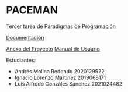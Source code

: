 # PACEMAN
Tercer tarea de Paradigmas de Programación

[Documentación](https://docs.google.com/document/d/1odcOB-Hl_ATv_E89Uj7z-PvCSjJseFepHVp5q3A84nY/edit)

[Anexo del Proyecto](https://docs.google.com/document/d/1pyRhm8kmeqXyeokxBH8u6t2CXj0vEyZXyDJrTQ1jGfw/edit?usp=drivesdk)
[Manual de Usuario](https://docs.google.com/document/d/1iKkHa0RSzLeMyXinwCX862TBJTnZyqY3CJW3TbZQbts/edit?usp=sharing)

Estudiantes: 
* Andrés Molina Redondo  2020129522 
* Ignacio Lorenzo Martínez  2019068171
* Luis Alfredo Gonzáles Sánchez 2021024482 

